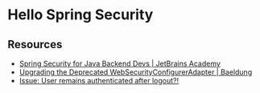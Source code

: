 # Hello Spring Security

## Resources
- [Spring Security for Java Backend Devs | JetBrains Academy](https://hyperskill.org/tracks/38?category=2)
- [Upgrading the Deprecated WebSecurityConfigurerAdapter | Baeldung](https://www.baeldung.com/spring-deprecated-websecurityconfigureradapter)
- [Issue: User remains authenticated after logout?!](https://stackoverflow.com/questions/36557294/spring-security-logout-does-not-work-does-not-clear-security-context-and-authe)